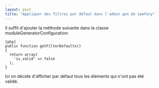 ```yaml
---
layout: post
title: "Appliquer des filtres par défaut dans l'admin gen de symfony"
---
```


Il suffit d'ajouter la méthode suivante dans la classe moduleGeneratorConfiguration:

    [php]
    public function getFilterDefaults()
    {
      return array(
        'is_valid' => false
      );
    }

Ici on décide d'afficher par défaut tous les éléments qui n'ont pas été validé.
